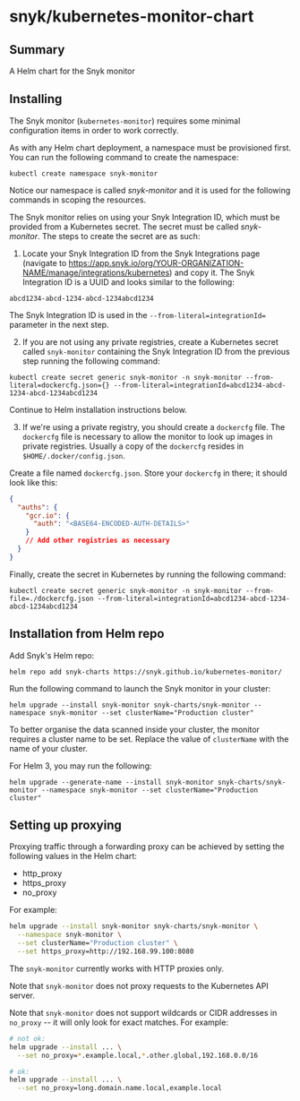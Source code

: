 # snyk/kubernetes-monitor-chart #

## Summary ##

A Helm chart for the Snyk monitor

## Installing ##

The Snyk monitor (`kubernetes-monitor`) requires some minimal configuration items in order to work correctly.

As with any Helm chart deployment, a namespace must be provisioned first.
You can run the following command to create the namespace:
```shell
kubectl create namespace snyk-monitor
```
Notice our namespace is called _snyk-monitor_ and it is used for the following commands in scoping the resources.


The Snyk monitor relies on using your Snyk Integration ID, which must be provided from a Kubernetes secret. The secret must be called _snyk-monitor_. The steps to create the secret are as such:

1. Locate your Snyk Integration ID from the Snyk Integrations page (navigate to https://app.snyk.io/org/YOUR-ORGANIZATION-NAME/manage/integrations/kubernetes) and copy it.
The Snyk Integration ID is a UUID and looks similar to the following:
```
abcd1234-abcd-1234-abcd-1234abcd1234
```
The Snyk Integration ID is used in the `--from-literal=integrationId=` parameter in the next step.

2. If you are not using any private registries, create a Kubernetes secret called `snyk-monitor` containing the Snyk Integration ID from the previous step running the following command:
 ```shell
 kubectl create secret generic snyk-monitor -n snyk-monitor --from-literal=dockercfg.json={} --from-literal=integrationId=abcd1234-abcd-1234-abcd-1234abcd1234
 ```
 Continue to Helm installation instructions below.

3. If we're using a private registry, you should create a `dockercfg` file. The `dockercfg` file is necessary to allow the monitor to look up images in private registries. Usually a copy of the `dockercfg` resides in `$HOME/.docker/config.json`.

Create a file named `dockercfg.json`. Store your `dockercfg` in there; it should look like this:

```json
{
  "auths": {
    "gcr.io": {
      "auth": "<BASE64-ENCODED-AUTH-DETAILS>"
    }
    // Add other registries as necessary
  }
}
```
Finally, create the secret in Kubernetes by running the following command:
```shell
kubectl create secret generic snyk-monitor -n snyk-monitor --from-file=./dockercfg.json --from-literal=integrationId=abcd1234-abcd-1234-abcd-1234abcd1234
```

## Installation from Helm repo ##

Add Snyk's Helm repo:

```shell
helm repo add snyk-charts https://snyk.github.io/kubernetes-monitor/
```

Run the following command to launch the Snyk monitor in your cluster:

```shell
helm upgrade --install snyk-monitor snyk-charts/snyk-monitor --namespace snyk-monitor --set clusterName="Production cluster"
```

To better organise the data scanned inside your cluster, the monitor requires a cluster name to be set.
Replace the value of `clusterName` with the name of your cluster.


For Helm 3, you may run the following:
```shell
helm upgrade --generate-name --install snyk-monitor snyk-charts/snyk-monitor --namespace snyk-monitor --set clusterName="Production cluster"
```

## Setting up proxying ##

Proxying traffic through a forwarding proxy can be achieved by setting the following values in the Helm chart:

* http_proxy
* https_proxy
* no_proxy

For example:

```bash
helm upgrade --install snyk-monitor snyk-charts/snyk-monitor \
  --namespace snyk-monitor \
  --set clusterName="Production cluster" \
  --set https_proxy=http://192.168.99.100:8080
```

The `snyk-monitor` currently works with HTTP proxies only.

Note that `snyk-monitor` does not proxy requests to the Kubernetes API server.

Note that `snyk-monitor` does not support wildcards or CIDR addresses in `no_proxy` -- it will only look for exact matches. For example:

```bash
# not ok:
helm upgrade --install ... \
  --set no_proxy=*.example.local,*.other.global,192.168.0.0/16

# ok:
helm upgrade --install ... \
  --set no_proxy=long.domain.name.local,example.local
```
